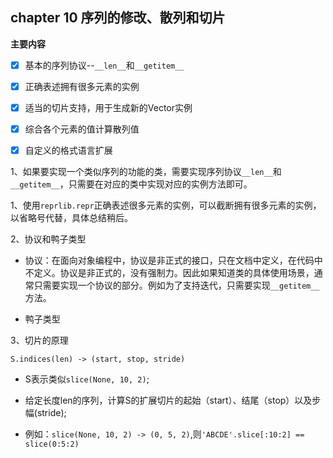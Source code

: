 ## chapter 10 序列的修改、散列和切片

**主要内容**

- [x] 基本的序列协议--`__len__`和`__getitem__`

- [x] 正确表述拥有很多元素的实例

- [x] 适当的切片支持，用于生成新的Vector实例

- [x] 综合各个元素的值计算散列值

- [x] 自定义的格式语言扩展

1、如果要实现一个类似序列的功能的类，需要实现序列协议`__len__`和`__getitem__`，只需要在对应的类中实现对应的实例方法即可。

1、使用`reprlib.repr`正确表述很多元素的实例，可以截断拥有很多元素的实例，以省略号代替，具体总结稍后。

2、协议和鸭子类型

* 协议：在面向对象编程中，协议是非正式的接口，只在文档中定义，在代码中不定义。协议是非正式的，没有强制力。因此如果知道类的具体使用场景，通常只需要实现一个协议的部分。例如为了支持迭代，只需要实现`__getitem__`方法。

* 鸭子类型

3、切片的原理

`S.indices(len) -> (start, stop, stride)`

* S表示类似`slice(None, 10, 2)`;

* 给定长度len的序列，计算S的扩展切片的起始（start）、结尾（stop）以及步幅(stride);

* 例如：`slice(None, 10, 2) -> (0, 5, 2)`,则`'ABCDE'.slice[:10:2] == slice(0:5:2)`

